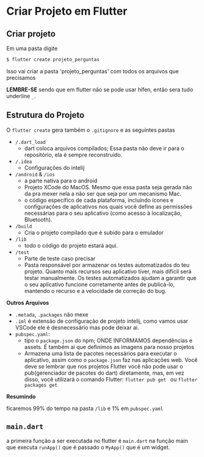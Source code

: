 # Criar Projeto em Flutter

## Criar projeto

Em uma pasta digite

```sh
$ flutter create projeto_perguntas
```

Isso vai criar a pasta 'projeto_perguntas' com todos os arquivos que precisamos

**LEMBRE-SE** sendo que em flutter não se pode usar hífen, então sera tudo underline `_`.

## Estrutura do Projeto

O `flutter create` gera também o `.gitignore` e as seguintes pastas

+ `/.dart_load` 
  + dart coloca arquivos compilados; Essa pasta não deve ir para o repositório, ela é sempre reconstruido.
+ `/.idea`
  + Configurações do intelij
+ `/android` & `/ios`
  + a parte nativa para o android
  + Projeto XCode do MacOS. Mesmo que essa pasta seja gerada não da pra mexer nela a não ser que seja por um mecanismo Mac.
  + o código específico de cada plataforma, incluindo ícones e configurações de aplicativos nos quais você define as permissões necessárias para o seu aplicativo (como acesso à localização, Bluetooth).
+ `/build`
  +  Cria o projeto compilado que é subido para o emulador
+ `/lib`
  +  todo o código do projeto estará aqui.
+ `/test`
  + Parte de teste caso precisar
  + Pasta responsável por armazenar os testes automatizados do teu projeto. Quanto mais recursos seu aplicativo tiver, mais difícil será testar manualmente. Os testes automatizados ajudam a garantir que o seu aplicativo funcione corretamente antes de publicá-lo, mantendo o recurso e a velocidade de correção do bug.

**Outros Arquivos**

+ `.metada`, `.packages` não mexe
+ `.iml` é extensão de configuração de projeto intelij, como vamos usar VSCode ele é desnecessário mas pode deixar ai.
+ `pubspec.yaml`:
  + tipo o `package.json` do npm; ONDE INFORMAMOS dependências e assets. É também ai que definimos as imagens para nosso projetos
  + Armazena uma lista de pacotes necessários para executar o aplicativo, assim como o `package.json` faz nas aplicações web. Você deve se lembrar que nos projetos Flutter você não pode usar o pub(gerenciador de pacotes do dart) diretamente, mas, em vez disso, você utilizará o comando Flutter: `flutter pub get ` ou `flutter packages get`

**Resumindo**

ficaremos 99% do tempo na pasta `/lib` e 1% em ``pubspec.yaml``

## `main.dart`

a primeira função a ser executada no flutter é `main.dart` na função main que executa `runApp()` que é passado o `MyApp()` que é um widget.

